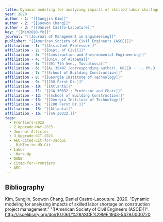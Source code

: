 ```yaml
---
title: Dynamic modeling for analyzing impacts of skilled labor shortage on construction project management
year: 2020
author - 1: "[[Sungjin Kim]]"
author - 2: "[[Soowon Chang]]"
author - 3: "[[Daniel Castro-Lacouture]]"
key: "[[Kim2020-fo]]"
journal: "[[Journal of Management in Engineering]]"
publisher: "[[American Society of Civil Engineers (ASCE)]]"
affiliation - 1: "[[Assistant Professor]]"
affiliation - 2: "[[Dept. of Civil]]"
affiliation - 3: "[[Construction and Environmental Engineering]]"
affiliation - 4: "[[Univ. of Alabama]]"
affiliation - 5: "[[401 7th Ave., Tuscaloosa]]"
affiliation - 6: "[[AL 35487 (corresponding author). ORCID -  .; Ph.D. Candidate]]"
affiliation - 7: "[[School of Building Construction]]"
affiliation - 8: "[[Georgia Institute of Technology]]"
affiliation - 9: "[[280 Ferst Dr.]]"
affiliation - 10: "[[Atlanta]]"
affiliation - 11: "[[GA 30332.; Professor and Chair]]"
affiliation - 12: "[[School of Building Construction]]"
affiliation - 13: "[[Georgia Institute of Technology]]"
affiliation - 14: "[[280 Ferst Dr.]]"
affiliation - 15: "[[Atlanta]]"
affiliation - 16: "[[GA 30332.]]"
tags:
  - Frontiers-2022
  - 2_Upgrade-MAY-2023
  - Journal-Articles
  - 3_Upgrade-OCT-2023
  - AEC-Cited-Lit-for-Jacqui
  - _BibTex-to-MD-Git
  - Labor
  - _Mark-Up
  - DONE
  - Cited-for-Frontiers
  - AEC
---
```


## Bibliography
Kim, Sungjin, Soowon Chang, Daniel Castro-Lacouture. 2020. “Dynamic modeling for analyzing impacts of skilled labor shortage on construction project management.” "[[American Society of Civil Engineers (ASCE)]]". http://ascelibrary.org/doi/10.1061/%28ASCE%29ME.1943-5479.0000720